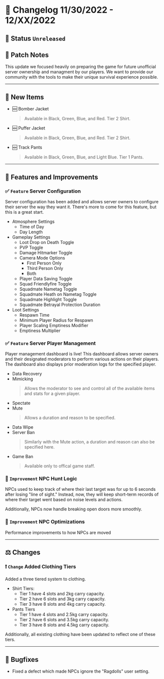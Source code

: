 # :bookmark_tabs:  Changelog 11/30/2022 - 12/XX/2022

## :red_circle: Status `Unreleased`

## :speech_balloon: Patch Notes
This update we focused heavily on preparing the game for future unofficial server ownership and managment by our players. We want to provide our community with the tools to make their unique survival experience possible.

________

## :star2: New Items
- :new: Bomber Jacket
  > Available in Black, Green, Blue, and Red. Tier 2 Shirt.
- :new: Puffer Jacket
  > Available in Black, Green, Blue, and Red. Tier 2 Shirt.
- :new: Track Pants
  > Available in Black, Green, Blue, and Light Blue. Tier 1 Pants.

________

## :loudspeaker: Features and Improvements

### :white_check_mark: `Feature` Server Configuration
Server configuration has been added and allows server owners to configure their server the way they want it. There's more to come for this feature, but this is a great start.

- Atmosphere Settings
  - Time of Day
  - Day Length
- Gameplay Settings
  - Loot Drop on Death Toggle
  - PVP Toggle
  - Damage Hitmarker Toggle
  - Camera Mode Options
    - First Person Only
    - Third Person Only
    - Both
  - Player Data Saving Toggle
  - Squad Friendlyfire Toggle
  - Squadmate Nametag Toggle
  - Squadmate Heath on Nametag Toggle
  - Squadmate Highlight Toggle
  - Squadmate Betrayal Protection Duration
- Loot Settings
  - Respawn Time
  - Minimum Player Radius for Respawn
  - Player Scaling Emptiness Modifier
  - Emptiness Multiplier
  
### :white_check_mark: `Feature` Server Player Management
Player management dashboard is live! This dashboard allows server owners and their designated moderators to perform various actions on their players. The dashboard also displays prior moderation logs for the specified player.

- Data Recovery
- Mimicking
  > Allows the moderator to see and control all of the available items and stats for a given player.
- Spectate
- Mute
  > Allows a duration and reason to be specified.
- Data Wipe
- Server Ban
  > Similarly with the Mute action, a duration and reason can also be specified here.
- Game Ban
  > Available only to offical game staff.

### :arrow_up_small: `Improvement` NPC Hunt Logic
NPCs used to keep track of where their last target was for up to 6 seconds after losing "line of sight." Instead, now, they will keep short-term records of where their target went based on noise levels and actions.

Additionally, NPCs now handle breaking open doors more smoothly.

### :arrow_up_small: `Improvement` NPC Optimizations
Performance improvements to how NPCs are moved

________

## :balance_scale: Changes

### :exclamation: `Change` Added Clothing Tiers
Added a three tiered system to clothing.
- Shirt Tiers:
  - Tier 1 have 4 slots and 2kg carry capacity.
  - Tier 2 have 6 slots and 3kg carry capacity.
  - Tier 3 have 8 slots and 4kg carry capacity.
- Pants Tiers
  - Tier 1 have 4 slots and 2.5kg carry capacity.
  - Tier 2 have 6 slots and 3.5kg carry capacity.
  - Tier 3 have 8 slots and 4.5kg carry capacity.

Additionally, all existing clothing have been updated to reflect one of these tiers.

________

## :bug: Bugfixes
- Fixed a defect which made NPCs ignore the "Ragdolls" user setting.

